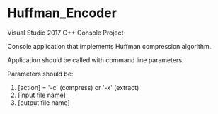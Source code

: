 # Huffman_Encoder

Visual Studio 2017 C++ Console Project

Console application that implements Huffman compression algorithm.

Application should be called with command line parameters.

Parameters should be:
1) [action] = '-c' (compress) or '-x' (extract)
2) [input file name]
3) [output file name]

